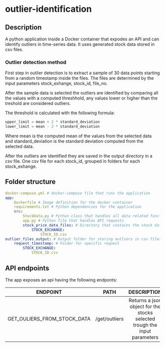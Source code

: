 # outlier-identification

## Description

A python application inside a Docker container that expodes an API and can identify outliers in time-series data. It uses generated stock data stored in csv files.

### Outlier detection method

First step in outlier detection is to extract a sample of 30 data points starting from a random timestamp inside the files. The files are determined by the input parameters stock_exhange, stock_id, file_no.

After the sample data is selected the outliers are identified by comparing all the values with a computed threshhold, any values lower or higher than the treshold are considered outliers.

The threshold is calculated with the following formula:

```python
upper_limit = mean + 2 * standard_deviation
lower_limit = mean - 2 * standard_deviation
```

Where mean is the computed mean of the values from the selected data and standard_deviation is the standard deviation computed from the selected data.

After the outliers are identified they are saved in the output directory in a csv file. One csv file for each stock_id, grouped in folders for each stock_exhange.

## Folder structure

```yaml
docker-compose.yml # docker-compose file that runs the application
app:
    Dockerfile # Image definition for the docker container
    requirements.txt # Python dependencies for the application
    src:
        StockData.py # Python class that handles all data related functions
        app.py # Python file that handles API requests
        stock_price_data_files: # Directory that contains the stock data files
            STOCK_EXCHANGE:
                STOCK_ID.csv
outlier_files_output: # Output folder for storing outliers in csv files
    request_timestamp: # Folder for specific request
        STOCK_EXCHANGE:
            STOCK_ID.csv
```

## API endpoints

The app exposes an api having the following endponts:

| ENDPOINT | PATH | DESCRIPTION | PARAMETERS |
| :------: | :--: | :---------: | :--------: |
|GET_OULIERS_FROM_STOCK_DATA|/get/outliers|Returns a json object for the stocks selected trough the input parameters|stock_exhange, stock_id, file_no|
